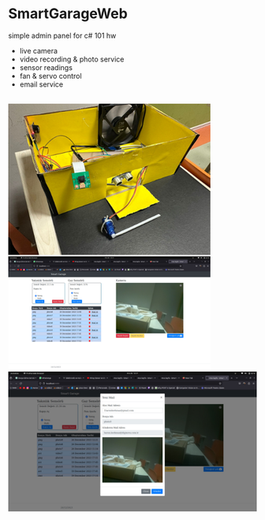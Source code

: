 # SmartGarageWeb
simple admin panel for c# 101 hw

- live camera
- video recording & photo service
- sensor readings
- fan & servo control
- email service

<br />
<div style="display: inline-block;">
    <img src="./images/demo.jpeg" alt="Resim Açıklaması" width="410" height="auto">
    <img src="images/webInterface.jpeg" alt="Resim Açıklaması" width="410" height="auto">
</div>

<div style="display: inline-block;">
    <img src="images/MailModal.jpeg" alt="Resim Açıklaması" >
</div>
